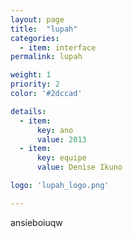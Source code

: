```yaml
---
layout: page
title:  "lupah"
categories:
  - item: interface
permalink: lupah

weight: 1
priority: 2
color: '#2dccad'

details:
  - item:
      key: ano
      value: 2013
  - item:
      key: equipe
      value: Denise Ikuno

logo: 'lupah_logo.png'

---
```


ansieboiuqw
